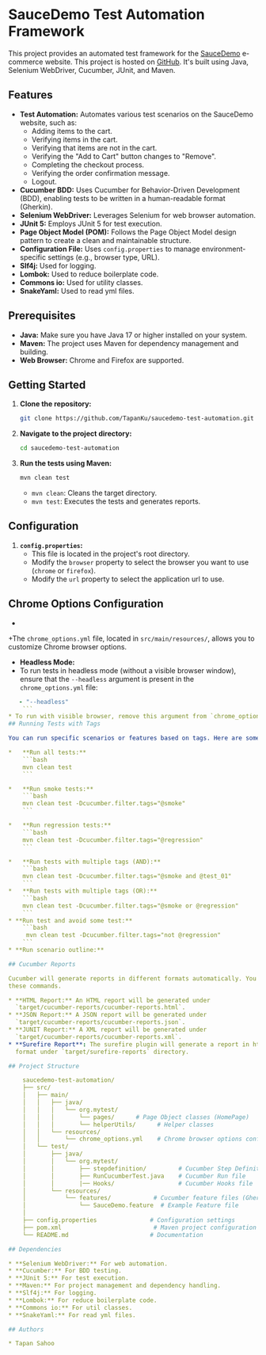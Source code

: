 # SauceDemo Test Automation Framework

This project provides an automated test framework for the [SauceDemo](https://www.saucedemo.com/) e-commerce website. This project is hosted on [GitHub](https://github.com/TapanKu/ui-test-automation).
It's built using Java, Selenium WebDriver, Cucumber, JUnit, and Maven.

## Features

*   **Test Automation:** Automates various test scenarios on the SauceDemo website, such as:
    *   Adding items to the cart.
    *   Verifying items in the cart.
    *   Verifying that items are not in the cart.
    *   Verifying the "Add to Cart" button changes to "Remove".
    *   Completing the checkout process.
    *   Verifying the order confirmation message.
    *   Logout.
*   **Cucumber BDD:** Uses Cucumber for Behavior-Driven Development (BDD), enabling tests to be written in a human-readable format (Gherkin).
*   **Selenium WebDriver:** Leverages Selenium for web browser automation.
*   **JUnit 5:** Employs JUnit 5 for test execution.
*   **Page Object Model (POM):** Follows the Page Object Model design pattern to create a clean and maintainable structure.
*   **Configuration File:** Uses `config.properties` to manage environment-specific settings (e.g., browser type, URL).
*   **Slf4j:** Used for logging.
*   **Lombok:** Used to reduce boilerplate code.
*   **Commons io:** Used for utility classes.
*   **SnakeYaml:** Used to read yml files.

## Prerequisites

*   **Java:** Make sure you have Java 17 or higher installed on your system.
*   **Maven:** The project uses Maven for dependency management and building.
*   **Web Browser:** Chrome and Firefox are supported.

## Getting Started

1.  **Clone the repository:**
    ```bash
    git clone https://github.com/TapanKu/saucedemo-test-automation.git
    ```

2.  **Navigate to the project directory:**
    ```bash
    cd saucedemo-test-automation
    ```

3.  **Run the tests using Maven:**
    ```bash
    mvn clean test
    ```
    *   `mvn clean`: Cleans the target directory.
    *   `mvn test`: Executes the tests and generates reports.

## Configuration

1.  **`config.properties`:**
    *   This file is located in the project's root directory.
    *   Modify the `browser` property to select the browser you want to use (`chrome` or `firefox`).
    *   Modify the `url` property to select the application url to use.
    
## Chrome Options Configuration
+
+The `chrome_options.yml` file, located in `src/main/resources/`, allows you to customize Chrome browser options.
*   **Headless Mode:**
*   To run tests in headless mode (without a visible browser window), ensure that the `--headless` argument is present in the `chrome_options.yml` file:
```yaml
   - "--headless"
    ```
* To run with visible browser, remove this argument from `chrome_options.yml`.
## Running Tests with Tags

You can run specific scenarios or features based on tags. Here are some examples:

*   **Run all tests:**
    ```bash
    mvn clean test
    ```

*   **Run smoke tests:**
    ```bash
    mvn clean test -Dcucumber.filter.tags="@smoke"
    ```

*   **Run regression tests:**
    ```bash
    mvn clean test -Dcucumber.filter.tags="@regression"
    ```

*   **Run tests with multiple tags (AND):**
    ```bash
    mvn clean test -Dcucumber.filter.tags="@smoke and @test_01"
    ```
*   **Run tests with multiple tags (OR):**
    ```bash
    mvn clean test -Dcucumber.filter.tags="@smoke or @regression"
    ```
* **Run test and avoid some test:**
    ```bash
     mvn clean test -Dcucumber.filter.tags="not @regression"
    ```
* **Run scenario outline:**

## Cucumber Reports

Cucumber will generate reports in different formats automatically. You can use
these commands.

* **HTML Report:** An HTML report will be generated under
  `target/cucumber-reports/cucumber-reports.html`.
* **JSON Report:** A JSON report will be generated under
  `target/cucumber-reports/cucumber-reports.json`.
* **JUNIT Report:** A XML report will be generated under
  `target/cucumber-reports/cucumber-reports.xml`.
* **Surefire Report**: The surefire plugin will generate a report in html
  format under `target/surefire-reports` directory.

## Project Structure

    saucedemo-test-automation/
    ├── src/
    │   ├── main/
    │   │   ├── java/
    │   │   │   └── org.mytest/
    │   │   │       └── pages/      # Page Object classes (HomePage)
    │   │   │       └── helperUtils/      # Helper classes 
    │   │   └── resources/
    │   │       └── chrome_options.yml    # Chrome browser options configuration
    │   └── test/
    │       ├── java/
    │       │   └── org.mytest/
    │       │       ├── stepdefinition/         # Cucumber Step Definition classes
    │       │       ├── RunCucumberTest.java    # Cucumber Run file
    │       │       |── Hooks/                  # Cucumber Hooks file
    │       └── resources/
    │           └── features/            # Cucumber feature files (Gherkin)
    │               └── SauceDemo.feature  # Example Feature file
    │
    ├── config.properties               # Configuration settings    
    ├── pom.xml                          # Maven project configuration
    └── README.md                       # Documentation

## Dependencies

* **Selenium WebDriver:** For web automation.
* **Cucumber:** For BDD testing.
* **JUnit 5:** For test execution.
* **Maven:** For project management and dependency handling.
* **Slf4j:** For logging.
* **Lombok:** For reduce boilerplate code.
* **Commons io:** For util classes.
* **SnakeYaml:** For read yml files.

## Authors

* Tapan Sahoo
